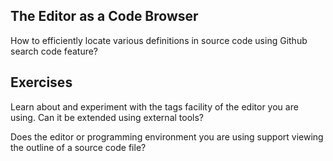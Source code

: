 ## The Editor as a Code Browser

How to efficiently locate various definitions in source code using Github search code feature?

## Exercises

Learn about and experiment with the tags facility of the editor you are using. Can it be extended using external tools?

Does the editor or programming environment you are using support viewing the outline of a source code file? 
